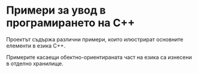 Примери за увод в програмирането на C++
==========

Проектът съдържа различни примери, които илюстрират основните елементи в езика C++.

Примерите касаещи обектно-ориентираната част на езика са изнесени в отделно хранилище.
